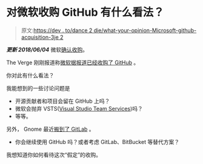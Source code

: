 # 对微软收购 GitHub 有什么看法？

> 原文:[https://dev . to/dance 2 die/what-your-opinion-Microsoft-github-acquisition-3je 2](https://dev.to/dance2die/whats-your-opinion-on-microsofts-github-acquisition-3je2)

***更新 2018/06/04***
微软[确认收购](https://www.theverge.com/2018/6/4/17422788/microsoft-github-acquisition-official-deal)。

The Verge 刚刚报道称[微软据报道已经收购了 GitHub](https://www.theverge.com/2018/6/3/17422752/microsoft-github-acquisition-rumors) 。

你对此有什么看法？

我能想到的一些讨论问题是

*   开源贡献者和项目会留在 GitHub 上吗？
*   微软会抛弃 VSTS([Visual Studio Team Services](https://www.visualstudio.com/team-services/))吗？
*   等等。

另外，
Gnome 最近[搬到了 GitLab](https://about.gitlab.com/2018/05/31/welcome-gnome-to-gitlab/) 。

*   你会继续使用 GitHub 吗？或者考虑 GitLab、BitBucket 等替代方案？

我想知道你如何看待这次“假定”的收购。